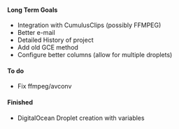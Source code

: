 #### Long Term Goals

* Integration with CumulusClips (possibly FFMPEG)
* Better e-mail
* Detailed History of project
* Add old GCE method
* Configure better columns (allow for multiple droplets)

#### To do

* Fix ffmpeg/avconv

#### Finished

* DigitalOcean Droplet creation with variables
